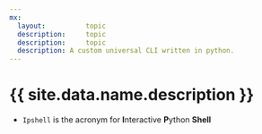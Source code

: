 ```yaml
---
mx:
  layout:          topic
  description:     topic
  description:     topic
  description: A custom universal CLI written in python.
---
```



# {{ site.data.name.description }}
- `Ipshell`  is the acronym for **I**nteractive **P**ython **Shell**

